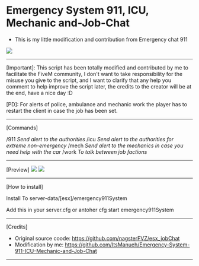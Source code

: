 # Emergency System 911, ICU, Mechanic and-Job-Chat

- This is my little modification and contribution from Emergency chat 911

![](https://i.imgur.com/W0eZWm8.jpg)

----------------------------------------------------------------------------------------------------------------------------

[Important]:
This script has been totally modified and contributed by me to facilitate the FiveM community, 
I don't want to take responsibility for the misuse you give to the script, 
and I want to clarify that any help you comment to help improve the script later, 
the credits to the creator will be at the end, have a nice day :D

[PD]: For alerts of police, ambulance and mechanic work the player has to restart the client in case the job has been set.

----------------------------------------------------------------------------------------------------------------------------

[Commands]

/911 *Send alert to the authorities*
/icu *Send alert to the authorities for extreme non-emergency*
/mech *Send alert to the mechanics in case you need help with the car*
/work *To talk between job factions*

----------------------------------------------------------------------------------------------------------------------------

[Preview]
![](https://i.imgur.com/e2tCgx4.jpg)
![](https://i.imgur.com/Sg7V1fJ.jpg)

----------------------------------------------------------------------------------------------------------------------------

[How to install]

Install To server-data/[esx]/emergency911System

Add this in your server.cfg or antoher cfg
start emergency911System

----------------------------------------------------------------------------------------------------------------------------

[Credits]

- Original source coode: https://github.com/nagsterFVZ/esx_jobChat
- Modification by me: https://github.com/ItsManueh/Emergency-System-911-ICU-Mechanic-and-Job-Chat

----------------------------------------------------------------------------------------------------------------------------
